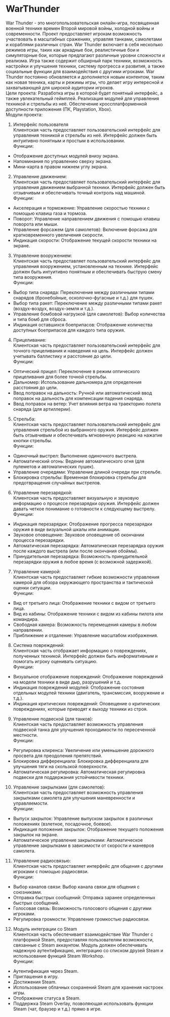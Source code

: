 # WarThunder
War Thunder - это многопользовательская онлайн-игра, посвященная военной технике времен Второй мировой войны, холодной войны и современности. Проект предоставляет игрокам возможность участвовать в масштабных сражениях, управляя танками, самолетами и кораблями различных стран. War Thunder включает в себя несколько режимов игры, таких как аркадные бои, реалистичные бои и симуляторные бои, которые предлагают различные уровни сложности и реализма. Игра также содержит обширный парк техники, возможность настройки и улучшения техники, систему прогресса и развития, а также социальные функции для взаимодействия с другими игроками. War Thunder постоянно обновляется и дополняется новым контентом, таким как новая техника, карты и режимы игры, что делает игру интересной и захватывающей для широкой аудитории игроков.<br>
Цели проекта: Разработка игры в которой будет понятный интерфейс, а также увлекательный геймплей. Реализация модулей для управления техникой и стрельбы из неё. Обеспечение кроссплатформенной доступности приложения (ПК, Playstation, Xbox).<br>
Модули проекта:
1. Интерфейс пользователя<br>
Клиентская часть предоставляет пользовательский интерфейс для управления техникой и стрельбы из неё. Интерфейс должен быть интуитивно понятным и простым в использовании.<br>
Функции:
<ul>
  <li>Отображение доступных модулей внизу экрана.</li>
  <li>Напоминания по управлению сверху экрана.</li>
  <li>Мини-карта в правом нижнем углу экрана.</li>
</ul>

2. Управление движением:<br>
Клиентская часть предоставляет пользовательский интерфейс для управления движением выбранной техники. Интерфейс должен быть отзывчивым и обеспечивать точный контроль над машиной.<br>
Функции:
<ul>
  <li>Акселерация и торможение: Управление скоростью техники с помощью клавиш газа и тормоза.</li>
  <li>Поворот: Управление направлением движения с помощью клавиш поворота или мыши.</li>
  <li>Управление форсажем (для самолетов): Включение форсажа для кратковременного увеличения скорости.</li>
  <li>Индикация скорости: Отображение текущей скорости техники на экране.</li>
</ul>

3. Управление вооружением:<br>
Клиентская часть предоставляет пользовательский интерфейс для управления вооружением, установленным на технике. Интерфейс должен быть интуитивно понятным и обеспечивать быструю смену типа вооружения.<br>
Функции:
<ul>
<li>Выбор типа снаряда: Переключение между различными типами снарядов (бронебойные, осколочно-фугасные и т.д.) для пушек.</li>
<li>Выбор типа ракет: Переключение между различными типами ракет (воздух-воздух, воздух-земля и т.д.).</li>
<li>Управление бомбовой нагрузкой (для самолетов): Выбор количества и типа бомб для сброса.</li>
<li>Индикация оставшихся боеприпасов: Отображение количества доступных боеприпасов для каждого типа оружия.</li>
</ul>

4. Прицеливание:<br>
Клиентская часть предоставляет пользовательский интерфейс для точного прицеливания и наведения на цель. Интерфейс должен учитывать баллистику и расстояние до цели.<br>
Функции:
<ul>
<li>Оптический прицел: Переключение в режим оптического прицеливания для более точной стрельбы.</li>
<li>Дальномер: Использование дальномера для определения расстояния до цели.</li>
<li>Ввод поправок на дальность: Ручной или автоматический ввод поправок на дальность для компенсации падения снаряда.</li>
<li>Ввод поправок на ветер: Учет влияния ветра на траекторию полета снаряда (для артиллерии).</li>
</ul>

5. Стрельба:<br>
Клиентская часть предоставляет пользовательский интерфейс для управления стрельбой из выбранного оружия. Интерфейс должен быть отзывчивым и обеспечивать мгновенную реакцию на нажатие кнопки стрельбы.<br>
Функции:
<ul>
<li>Одиночный выстрел: Выполнение одиночного выстрела.</li>
<li>Автоматический огонь: Ведение автоматического огня (для пулеметов и автоматических пушек).</li>
<li>Управление очередями: Управление длиной очереди при стрельбе.</li>
<li>Блокировка стрельбы: Временная блокировка стрельбы для предотвращения случайных выстрелов.</li>
</ul>

6. Управление перезарядкой:<br>
Клиентская часть предоставляет визуальную и звуковую информацию о процессе перезарядки оружия. Интерфейс должен давать четкое понимание о готовности к следующему выстрелу.<br>
Функции:
<ul>
<li>Индикация перезарядки: Отображение прогресса перезарядки оружия в виде визуальной шкалы или анимации.</li>
<li>Звуковое оповещение: Звуковое оповещение об окончании процесса перезарядки.</li>
<li>Автоматическая перезарядка: Автоматическая перезарядка оружия после каждого выстрела (или после окончания обоймы).</li>
<li>Принудительная перезарядка: Возможность принудительной перезарядки оружия в любое время (с возможной задержкой).</li>
</ul>

7. Управление камерой:<br>
Клиентская часть предоставляет гибкие возможности управления камерой для обзора окружающего пространства и тактической оценки ситуации.<br>
Функции:
<ul>
<li>Вид от третьего лица: Отображение техники с видом от третьего лица.</li>
<li>Вид из кабины: Отображение техники с видом из кабины пилота или командира.</li>
<li>Свободная камера: Возможность перемещения камеры в любом направлении.</li>
<li>Приближение и отдаление: Управление масштабом изображения.</li>
</ul>

8. Система повреждений:<br>
Клиентская часть отображает информацию о повреждениях, полученных техникой. Интерфейс должен быть информативным и помогать игроку оценивать ситуацию.<br>
Функции:
<ul>
<li>Визуальное отображение повреждений: Отображение повреждений на модели техники в виде дыр, разрушений и т.д.</li>
<li>Индикация повреждений модулей: Отображение состояния отдельных модулей техники (двигатель, трансмиссия, вооружение и т.д.).</li>
<li>Индикация критических повреждений: Оповещение о критических повреждениях, которые приводят к выходу техники из строя.</li>
</ul>

9. Управление подвеской (для танков):<br>
Клиентская часть предоставляет возможность управления подвеской танка для улучшения проходимости по пересеченной местности.<br>
Функции:
<ul>
<li>Регулировка клиренса: Увеличение или уменьшение дорожного просвета для преодоления препятствий.</li>
<li>Блокировка дифференциала: Блокировка дифференциала для улучшения тяги на скользкой поверхности.</li>
<li>Автоматическая регулировка: Автоматическая регулировка подвески для поддержания устойчивости техники.</li>
</ul>

10. Управление закрылками (для самолетов):<br>
Клиентская часть предоставляет возможность управления закрылками самолета для улучшения маневренности и управляемости.<br>
Функции:
<ul>
<li>Выпуск закрылок: Управление выпуском закрылок в различных положениях (взлетное, посадочное, боевое).</li>
<li>Индикация положения закрылок: Отображение текущего положения закрылок на экране.</li>
<li>Автоматическое управление закрылками: Автоматическое управление закрылками в зависимости от скорости и маневров самолета.</li>
</ul>

11. Управление радиосвязью:<br>
Клиентская часть предоставляет интерфейс для общения с другими игроками с помощью радиосвязи.<br>
Функции:
<ul>
<li>Выбор каналов связи: Выбор канала связи для общения с союзниками.</li>
<li>Отправка быстрых сообщений: Отправка заранее определенных быстрых сообщений.</li>
<li>Голосовая связь: Возможность голосового общения с другими игроками.</li>
<li>Регулировка громкости: Управление громкостью радиосвязи.</li>
</ul>

12. Модуль интеграции со Steam<br>
Клиентская часть обеспечивает взаимодействие War Thunder с платформой Steam, предоставляя пользователям возможности, связанные с Steam аккаунтом. Модуль должен обеспечивать надежную аутентификацию, интеграцию со списком друзей Steam и использование функций Steam Workshop.<br>
Функции:
<ul>
<li>Аутентификация через Steam.</li>
<li>Приглашения в игру.</li>
<li>Достижения Steam.</li>
<li>Использование облачных сохранений Steam для хранения настроек игры.</li>
<li>Отображение статуса в Steam.</li>
<li>Поддержка Steam Overlay, позволяющая использовать функции Steam (чат, браузер и т.д.) прямо в игре.</li>
</ul>
